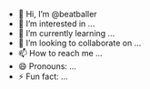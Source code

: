 - 👋 Hi, I’m @beatballer
- 👀 I’m interested in ...
- 🌱 I’m currently learning ...
- 💞️ I’m looking to collaborate on ...
- 📫 How to reach me ...
- 😄 Pronouns: ...
- ⚡ Fun fact: ...

<!---
beatballer/beatballer is a ✨ special ✨ repository because its `README.md` (this file) appears on your GitHub profile.
You can click the Preview link to take a look at your changes.
--->
